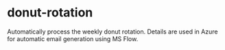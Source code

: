 # donut-rotation
Automatically process the weekly donut rotation. Details are used in Azure for automatic email generation using MS Flow.

